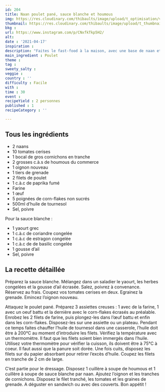 ```yaml
---
id: 204
title: Naan poulet pané, sauce blanche et houmous
img: https://res.cloudinary.com/thibaults/image/upload/t_optimisation/v1618679762/Recipes/20210417_naan_poulet_pane.jpg
thumbnail: https://res.cloudinary.com/thibaults/image/upload/t_thumbnail_josie/v1618679762/Recipes/20210417_naan_poulet_pane.jpg
bkg : 
url: https://www.instagram.com/p/CNxfkTkp5H2/
alt: 
date : '2021-04-17'
inspiration : 
description: "Faites le fast-food à la maison, avec une base de naan et de poulet pané"
main_ingredient : Poulet
theme : 
tag : 
sweety_salty : 
veggie : 
country : ''
difficulty : Facile
with : 
time : 30
event : 
recipeYield : 2 personnes
published : 1
recipeCategory : ''

---
```


## Tous les ingrédients
 - 2 naans
 - 10 tomates cerises
 - 1 bocal de gros cornichons en tranche
 - 2 grosses c.à.s de houmous du commerce
 - 1 oignon nouveau
 - 1 tiers de grenade
 - 2 filets de poulet
 - 1 c.à.c de paprika fumé
 - Farine
 - 1 œuf
 - 5 poignées de corn-flakes non sucrés
 - 500ml d’huile de tournesol
 - Sel, poivre

Pour la sauce blanche :
 - 1 yaourt grec
 - 1 c.à.c de coriandre congelée
 - 1 c.à.c de estragon congelée
 - 1 c.à.c de de basilic congelée
 - 1 gousse d’ail
 - Sel, poivre

## La recette détaillée
Préparez la sauce blanche. Mélangez dans un saladier le yaourt, les herbes congelées et la gousse d’ail écrasée. Salez, poivrez à convenance. Réservez au frais.
Coupez vos tomates cerises en deux. Egrainez la grenade. Emincez l’oignon nouveau.

Attaquez le poulet pané. Préparez 3 assiettes creuses : 1 avec de la farine, 1 avec un oeuf battu et la dernière avec le corn-flakes écrasés au préalable. Enrobez les 2 filets de farine, puis plongez-les dans l’œuf battu et enfin dans les corn-flakes. Disposez-les sur une assiette ou un plateau. Pendant ce temps faites chauffer l’huile de tournesol dans une casserole, l’huile doit être à 200°C au moment d’introduire les filets. Vérifiez la température avec un thermomètre. Il faut que les filets soient bien immergés dans l’huile. Utilisez votre thermomètre pour vérifier la cuisson, ils doivent être à 75°C à coeur. Il faut aussi que la panure soit dorée. Une fois cuits, disposez les filets sur du papier absorbant pour retirer l’excès d’huile. Coupez les filets en tranche de 2 cm de large.

C’est partie pour le dressage. Disposez 1 cuillère à soupe de houmous et 1 cuillère à soupe de sauce blanche par naan. Ajoutez l’oignon et les tranches de cornichons. Disposez le filet tranché, les tomates et les graines de grenade. A déguster en sandwich ou avec des couverts. Bon appétit !